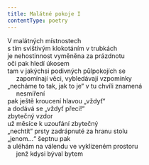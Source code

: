 ```yaml
---
title: Malátné pokoje I
contentType: poetry
---
```


<section>

V malátných místnostech  
s tím svištivým klokotáním v trubkách  
je nehostinnost vyměněna za prázdnotu  
oči pak hledí úkosem  
tam v jakýchsi podivných půlpokojích se  
     zapomínají věci, vybledávají vzpomínky  
„necháme to tak, jak to je“ v tu chvíli znamená  
     nesmíření  
pak ještě kroucení hlavou „vždyť“  
a dodává se „vždyť přeci!“  
zbytečný vzdor  
už měsíce k uzoufání zbytečný  
„nechtít“ prsty zadrápnuté za hranu stolu  
„jenom…“ šeptnu pak  
a uléhám na válendu ve vyklizeném prostoru  
     jenž kdysi býval bytem

</section>
